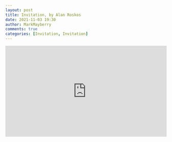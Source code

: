 ```yaml
---
layout: post
title: Invitation, by Alan Roskos
date: 2021-11-03 19:30
author: MarkMayberry
comments: true
categories: [Invitation, Invitation]
---
```

<div style="padding: 56.25% 0 0 0; position: relative;"><iframe style="position: absolute; top: 0; left: 0; width: 100%; height: 100%;" title="Invitation, by Alan Roskos" src="https://player.vimeo.com/video/645040690?h=e7707e8b85&amp;badge=0&amp;autopause=0&amp;player_id=0&amp;app_id=58479" frameborder="0" allowfullscreen=""></iframe></div>
<p>
<script src="https://player.vimeo.com/api/player.js"></script>
</p>
